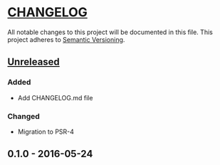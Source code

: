# [CHANGELOG](http://keepachangelog.com/)
All notable changes to this project will be documented in this file.
This project adheres to [Semantic Versioning](http://semver.org/).

## [Unreleased][unreleased]

### Added
- Add CHANGELOG.md file

### Changed
- Migration to PSR-4

## 0.1.0 - 2016-05-24

[unreleased]: https://github.com/ajgarlag/AjglComposerSymlinker/compare/0.1.0...master
